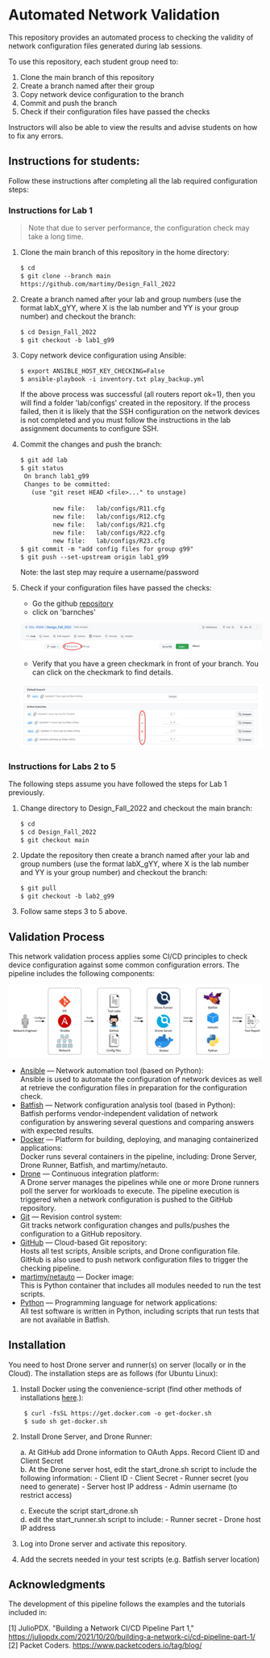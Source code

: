 # Automated Network Validation

This repository provides an automated process to checking the validity of network configuration files generated during lab sessions.

To use this repository, each student group need to:

1. Clone the main branch of this repository
2. Create a branch named after their group
3. Copy network device configuration to the branch
4. Commit and push the branch
5. Check if their configuration files have passed the checks

Instructors will also be able to view the results and advise students on how to fix any errors.

## Instructions for students:

Follow these instructions after completing all the lab required configuration steps:


### Instructions for Lab 1

> Note that due to server performance, the configuration check may take a long time.

1. Clone the main branch of this repository in the home directory:
   ```
   $ cd
   $ git clone --branch main https://github.com/martimy/Design_Fall_2022
   ```
2. Create a branch named after your lab and group numbers (use the format labX_gYY, where X is the lab number and YY is your group number) and checkout the branch:
   ```
   $ cd Design_Fall_2022
   $ git checkout -b lab1_g99
   ```
3. Copy network device configuration using Ansible:
   ```
   $ export ANSIBLE_HOST_KEY_CHECKING=False
   $ ansible-playbook -i inventory.txt play_backup.yml
   ```
   If the above process was successful (all routers report ok=1), then you will find a folder 'lab/configs' created in the repository. If the process failed, then it is likely that the SSH configuration on the network devices is not completed and you must follow the instructions in the lab assignment documents to configure SSH.
4. Commit the changes and push the branch:
   ```
   $ git add lab
   $ git status
    On branch lab1_g99
    Changes to be committed:
      (use "git reset HEAD <file>..." to unstage)

            new file:   lab/configs/R11.cfg
            new file:   lab/configs/R12.cfg
            new file:   lab/configs/R21.cfg
            new file:   lab/configs/R22.cfg
            new file:   lab/configs/R23.cfg
   $ git commit -m "add config files for group g99"
   $ git push --set-upstream origin lab1_g99
   ```
   Note: the last step may require a username/password
5. Check if your configuration files have passed the checks:
   - Go the github [repository](https://github.com/martimy/Design_Fall_2022)
   - click on 'barnches'   

   ![](img/branches.png)

   - Verify that you have a green checkmark in front of your branch. You can click on the checkmark to find details.

   ![](img/checks.png)

### Instructions for Labs 2 to 5

The following steps assume you have followed the steps for Lab 1 previously.

1. Change directory to Design_Fall_2022 and checkout the main branch:
    ```
    $ cd
    $ cd Design_Fall_2022
    $ git checkout main
    ```
2. Update the repository then create a branch named after your lab and group numbers (use the format labX_gYY, where X is the lab number and YY is your group number) and checkout the branch:
   ```
   $ git pull
   $ git checkout -b lab2_g99
   ```
3. Follow same steps 3 to 5 above.

## Validation Process

This network validation process applies some CI/CD principles to check device configuration against some common configuration errors. The pipeline includes the following components:

![Pipeline](img/pipeline.png)

- [Ansible](https://www.ansible.com/) — Network automation tool (based on Python):  
  Ansible is used to automate the configuration of network devices as well at retrieve the configuration files in preparation for the configuration check.
- [Batfish](https://www.batfish.org/) — Network configuration analysis tool (based in Python):  
  Batfish performs vendor-independent validation of network configuration by answering several questions and comparing answers with expected results.   
- [Docker](https://www.docker.com/) — Platform for building, deploying, and managing containerized applications:  
  Docker runs several containers in the pipeline, including: Drone Server, Drone Runner, Batfish, and martimy/netauto.
- [Drone](https://www.drone.io/) — Continuous integration platform:  
  A Drone server manages the pipelines while one or more Drone runners poll the server for workloads to execute. The pipeline execution is triggered when a network configuration is pushed to the GitHub repository.
- [Git](https://git-scm.com/) — Revision control system:  
  Git tracks network configuration changes and pulls/pushes the configuration to a GitHub repository.
- [GitHub](https://github.com/) — Cloud-based Git repository:  
  Hosts all test scripts, Ansible scripts, and Drone configuration file. GitHub is also used to push network configuration files to trigger the checking pipeline.
- [martimy/netauto](https://hub.docker.com/r/martimy/netauto) — Docker image:  
  This is Python container that includes all modules needed to run the test scripts.
- [Python](https://www.python.org/) — Programming language for network applications:  
  All test software is written in Python, including scripts that run tests that are not available in Batfish.

## Installation

You need to host Drone server and runner(s) on server (locally or in the Cloud). The installation steps are as follows (for Ubuntu Linux):

1. Install Docker using the convenience-script (find other methods of installations [here](https://docs.docker.com/engine/install/ubuntu/).):

    ```
     $ curl -fsSL https://get.docker.com -o get-docker.sh
     $ sudo sh get-docker.sh
    ```

2. Install Drone Server, and Drone Runner:

    a. At GitHub add Drone information to OAuth Apps. Record Client ID and Client Secret  
    b. At the Drone server host, edit the start_drone.sh script to include the following information:
       - Client ID
       - Client Secret
       - Runner secret (you need to generate)
       - Server host IP address
       - Admin username (to restrict access)

    c. Execute the script start_drone.sh  
    d. edit the start_runner.sh script to include:
       - Runner secret
       - Drone host IP address

3. Log into Drone server and activate this repository.
4. Add the secrets needed in your test scripts (e.g. Batfish server location)

## Acknowledgments

The development of this pipeline follows the examples and the tutorials included in:

[1] JulioPDX. "Building a Network CI/CD Pipeline Part 1," https://juliopdx.com/2021/10/20/building-a-network-ci/cd-pipeline-part-1/  
[2] Packet Coders. https://www.packetcoders.io/tag/blog/
